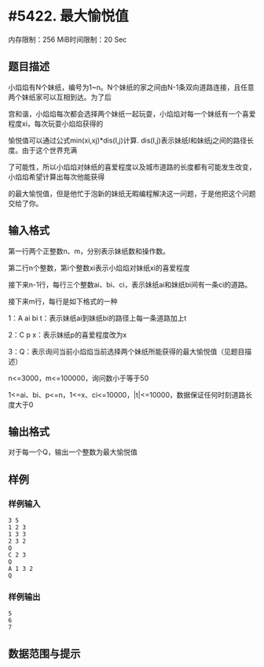 # #5422. 最大愉悦值

内存限制：256 MiB时间限制：20 Sec

## 题目描述

小焰焰有N个妹纸，编号为1~n。N个妹纸的家之间由N-1条双向道路连接，且任意两个妹纸家可以互相到达。为了后

宫和谐，小焰焰每次都会选择两个妹纸一起玩耍，小焰焰对每一个妹纸有一个喜爱程度xi，每次玩耍小焰焰获得的

愉悦值可以通过公式min(xi,xj)*dis(I,j)计算.  dis(I,j)表示妹纸I和妹纸j之间的路径长度。由于这个世界充满

了可能性，所以小焰焰对妹纸的喜爱程度以及城市道路的长度都有可能发生改变，小焰焰希望计算出每次他能获得

的最大愉悦值，但是他忙于泡新的妹纸无暇编程解决这一问题，于是他把这个问题交给了你。

## 输入格式

第一行两个正整数n、m，分别表示妹纸数和操作数。

第二行n个整数，第i个整数xi表示小焰焰对妹纸xi的喜爱程度

接下来n-1行，每行三个整数ai、bi、ci，表示妹纸ai和妹纸bi间有一条ci的道路。

接下来m行，每行是如下格式的一种

1：A ai bi t：表示妹纸ai到妹纸bi的路径上每一条道路加上t 

2：C p x：表示妹纸p的喜爱程度改为x

3：Q：表示询问当前小焰焰当前选择两个妹纸所能获得的最大愉悦值（见题目描述）

n<=3000，m<=100000，询问数小于等于50

1<=ai、bi、p<=n，1<=x、ci<=10000，|t|<=10000，数据保证任何时刻道路长度大于0

## 输出格式

对于每一个Q，输出一个整数为最大愉悦值

## 样例

### 样例输入

    
    3 5
    1 2 3
    1 3 3
    2 3 2
    Q
    C 2 3
    Q
    A 1 3 2
    Q
    

### 样例输出

    
    5
    6
    7
    
    

## 数据范围与提示
